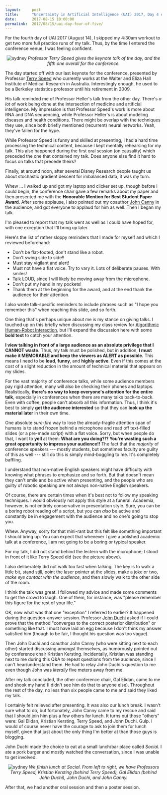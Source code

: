 ```yaml
---
layout:     post
title:      "Uncertainty in Artificial Intelligence (UAI) 2017, Day 4 of 5"
date:       2017-08-15 10:00:00
permalink:  2017/08/15/uai-day-four-of-five/
---
```


For the fourth day of UAI 2017 (August 14), I skipped my 4:30am workout to get
two more full practice runs of my talk. Thus, by the time I entered the
conference venue, I was feeling confident.

<p style="text-align:center;"> 
<img src="{{site.url}}/assets/uai_2017/day4_keynote.JPG" alt="sydney">
<i>
Professor Terry Speed gives the keynote talk of the day, and the fifth one
overall for the conference.
</i>
</p>

The day started off with our last keynote for the conference, presented by
Professor [Terry Speed][1] who currently works at the Walter and Eliza Hall
Institute of Medical Research in Australia. Interestingly enough, he used to be
a Berkeley statistics professor until his retirement in 2009.

His talk reminded me of Professor Heller's talk from the other day. There's *a
lot* of work being done at the intersection of medicine and artificial
intelligence. My impression is that Professor Speed's work is more about RNA and
DNA sequencing, while Professor Heller's is about modeling diseases and health
conditions. There might be overlap with the techniques they use, since both
briefly mentioned (recurrent) neural networks.  Yeah, they've fallen for the
hype.

While Professor Speed is funny and skilled at presenting, I had a hard time
processing the technical content, because I kept mentally rehearsing for my
talk. This also happened during the first oral session (on causality) which
preceded the one that contained my talk. Does anyone else find it hard to focus
on talks that precede theirs?

Finally, at around noon, after several Disney Research people taught us about
stochastic gradient descent for imbalanced data, it was my turn. 

Whew ... I walked up and got my laptop and clicker set up, though before I could
begin, the conference chair gave a few remarks about my paper and then presented
me with the **Honorable Mention for Best Student Paper Award**. After some
applause, I also pointed out my coauthor [John Canny][2] in the audience, and
got everyone to applaud for him as well. Then I began my talk.

I'm pleased to report that my talk went as well as I could have hoped for, with
one exception that I'll bring up later. 

Here's the list of rather sloppy reminders that I made for myself and which I
reviewed beforehand:

- Don't be flat-footed, don't stand like a robot.
- Don't swing side to side!! 
- Must stay vigilant and alert!
- Must not have a flat voice. Try to vary it. Lots of deliberate pauses. With
  smiles!
- Talk LOUD, since I will likely be moving away from the microphone.
- Don't put my hand in my pockets!
- Thank them at the beginning for the award, and at the end thank the audience
  for their attention.

I also wrote talk-specific reminders to include phrases such as "I hope you
remember this" when reaching this slide, and so forth. 

One thing that's perhaps unique about me is my stance on giving talks. I touched
up on this briefly when discussing my class review for [Algorithmic Human-Robot
Interaction][3], but I'll expand the discussion here with some **bold text** to
catch your attention. 

**I view talking in front of a large audience as an absolute privilege that I
CANNOT waste.** Thus, my talk must be polished, but in addition, **I must make
it MEMORABLE and keep the viewers as ALERT as possible.** This means I need to
be **loud**, **funny**, and **highly active**. Even if this comes at the cost of
a slight reduction in the amount of technical material that appears on my
slides.

For the vast majority of conference talks, while some audience members pay rigid
attention, many will also be checking their phones and laptops.  Realistically,
**there's no way to keep everyone's attention for the entire talk**, especially
in conferences when there are many talks back-to-back. Even with coffee, people
can't absorb all this information.  Thus, I think it's best to simply **get the
audience interested** so that they can **look up the material later** in their
own time.

One absolute *sure-fire* way to lose the already-fragile attention span of
humans is to stand frozen behind a microphone and read off text-filled slides
(or a pre-made script) with a flat voice. Sorry, but when people do that, I want
to **yell** at them: **What are you doing?!? You're wasting such a great
opportunity to impress your audience!!** The fact that the *majority* of
conference speakers --- mostly students, but sometimes faculty are guilty of
this as well --- still do this is simply mind-boggling to me. It's completely
baffling.

I understand that non-native English speakers might have difficulty with knowing
what phrases to emphasize and so forth. But that doesn't mean they can't smile
and be active when presenting, and the people who are guilty of robotic speaking
are not always non-native English speakers.

Of course, there are certain times when it's best not to follow my speaking
techniques. I would obviously not apply this style at a funeral. Academia,
however, is not entirely conservative in presentation style.  Sure, you can be a
boring robot reading off a script, but you can *also* be active and constantly
be in engagement with the audience and no one's going to stop you.

Whew. Anyway, sorry for that mini-rant but this felt like something important I
should bring up. You can expect that whenever I give a polished academic talk at
a conference, I am not going to be a boring or typical speaker.

For my talk, I did not stand behind the lectern with the microphone; I stood in
front of it like Terry Speed did (see the picture above).

I also deliberately did not walk too fast when talking. The key is to walk a
little bit, stand still, point the laser pointer at the slides, make a joke or
two, *make eye contact with the audience*, and then slowly walk to the other
side of the room.

I think the talk was great. I followed my advice and made some comments to get
the crowd to laugh. One of them, for instance, was "please remember this figure
for the rest of your life."

OK, now what was that one "exception" I referred to earlier? It happened during
the question-answer session. Professor [John Duchi][3] asked if I could prove
that the method "converges to the correct posterior distribution" or something
like that. I must have laid an egg because I don't think my answer satisfied him
(though to be fair, I thought his question was too vague).

Then John Duchi and coauthor John Canny (who were sitting next to each other)
started discussing amongst themselves, as humorously pointed out by conference
chair Kristian Kersting. Incidentally, Kristian was standing next to me during
this Q&A to repeat questions from the audience, since I can't hear/understand
them. He had to relay John Duchi's question to me even though John was
*literally* five meters away from me.

After my talk concluded, the other conference chair, Gal Elidan, came to me and
shook my hand (I didn't see him do that to anyone else). Throughout the rest of
the day, no less than six people came to me and said they liked my talk.

I certainly felt relieved after presenting. It was also our lunch break. I
wasn't sure what to do, but fortunately, John Canny came to my rescue and said
that I should join him plus a few others for lunch. It turns out those "others"
were: Gal Elidan, Kristian Kersting, Terry Speed, and John Duchi. Gulp. I would
of course never have the courage to ask to join them for lunch myself, given
that just about the only thing I'm better at than those guys is blogging.

John Duchi made the choice to eat at a small lunch/bar place called *Social*. I
ate a pork burger and mostly watched the conversation, since I was unable to get
involved.

<p style="text-align:center;"> 
<img src="{{site.url}}/assets/uai_2017/day4_lunch.JPG" alt="sydney">
<i>
We finish lunch at Social. From left to right, we have Professors Terry Speed,
Kristian Kersting (behind Terry Speed), Gal Elidan (behind John Duchi), John
Duchi, and John Canny.  
</i>
</p>

After that, we had another oral session and then a poster session.

[1]:https://www.wehi.edu.au/people/terry-speed
[2]:https://people.eecs.berkeley.edu/~jfc/
[3]:https://danieltakeshi.github.io/2016/12/20/review-of-algorithmic-human-robot-interaction-cs-294-115-at-berkeley/
